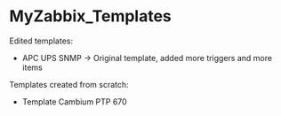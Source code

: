 # MyZabbix_Templates

Edited templates:
  - APC UPS SNMP -> Original template, added more triggers and more items



Templates created from scratch:
  - Template Cambium PTP 670


        
